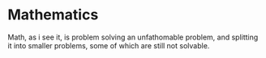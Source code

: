# Mathematics

Math, as i see it, is problem solving an unfathomable problem, and splitting it into smaller problems, some of which are still not solvable.

